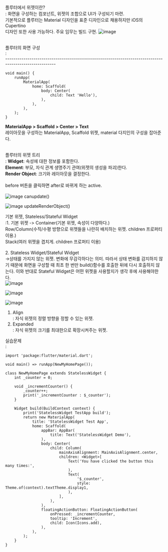 플루터에서 위젯이란?<br>
: 화면을 구성하는 컴포넌트, 위젯의 조합으로 UI가 구성되기 마련.<br>
기본적으로 플루터는 Material 디자인을 표준 디자인으로 채용하지만 iOS의 Cupertino<br>
디자인 또한 사용 가능하다. 주요 임무는 빌드 구현.
![image](https://user-images.githubusercontent.com/59801728/104978892-4793a100-5a46-11eb-84e0-7100238fdcda.png)
<br><br>

플루터의 화면 구성<br>
: <br>
-------------------------------------------------------------------------------------------------------<br>
```
void main() {
    runApp(
        MaterialApp(
            home: Scaffold(
                body: Center(
                    child: Text 'Hello'),
                ),
            ),
        ),
    );
}
```
<b>MaterialApp > Scaffold > Center > Text</b><br>
레이아웃을 구성하는 MaterialApp, Scaffold 위젯, material 다지인의 구성을 잡아준다.
<br><br>

플루터의 위젯 트리<br>
: <b>Widget</b>:  속성에 대한 정보를 포함한다.<br>
<b>Element</b>: 부모, 자식 관계 생명주기 관여(위젯의 생성을 파괴)한다.<br>
<b>Render Object</b>: 크기와 레이아웃을 결정한다.
<br><br>
before 버튼을 클릭하면 after로 바뀌게 하는 active.<br><br>
![image](https://user-images.githubusercontent.com/59801728/104985805-24bcb900-5a55-11eb-85b9-300c94a0fc53.png) canupdate()<br>

![image](https://user-images.githubusercontent.com/59801728/104985813-27b7a980-5a55-11eb-9cf1-ef61de04f35a.png) updateRenderObject()<br>

기본 위젯, Stateless/Stateful Widget<br>
:1. 기본 위젯 -> Container(기본 위젯, 속성이 다양하다.)<br>
Row/Column(수직/수평 방향으로 위젯들을 나란히 배치하는 위젯. children 프로퍼티 이용.)<br>
Stack(여러 위젯을 겹치게. children 프로퍼티 이용)<br><br> 2. Stateless Widget/Stateful Widget<br>
->상태를 가지지 않는 위젯. 변화에 무감각하다는 의미. 따라서 상태 변화를 감지하지 않기 때문에 화면을 구성할 때 최초 한 번만 build()함수를 호출한 뒤에 다시 호출하지 않는다. 이와 반대로 Stateful Widget은 어떤 위젯을 사용할지가 생각 후에 사용해야한다.<br>
![image](https://user-images.githubusercontent.com/59801728/104992493-7fa9dc80-5a64-11eb-942a-8649347d35de.png)<br>

![image](https://user-images.githubusercontent.com/59801728/104992512-889aae00-5a64-11eb-8e82-95c6ecd444db.png)<br>

![image](https://user-images.githubusercontent.com/59801728/104992517-8afd0800-5a64-11eb-86aa-188f93c4abb7.png)<br>
1. Align<br>
: 자식 위젯의 정렬 방향을 정할 수 있는 위젯.
2. Expanded<br>
: 자식 위젯의 크기를 최대한으로 확장시켜주는 위젯.

실습문제<br>
:
```
import 'package:flutter/material.dart';

void main() => runApp(NewMyHomePage());

class NewMyHomePage extends StatelessWidget {
    int _counter = 0;

    void _incrementCounter() {
        _counter++;
        print('_incrementCounter : $_counter');
    }

    Widget build(BuildContext context) {
        print('StatelessWidget TestApp build');
        return new MaterialApp(
            title: 'StatelessWidget Test App',
            home: Scaffold(
                appBar: AppBar(
                    title: Text('StatelessWidget Demo'),
                ),
                body: Center(
                    child: Column(
                        mainAxisAlignment: MainAxisAlignment.center,
                        children: <Widget>[
                            Text('You have clicked the button this many times:',
                            ),
                            Text(
                                '$_counter',
                                style: Theme.of(context).textTheme.display1,
                            ),
                        ],
                    ),
                ),
                floatingActionButton: FloatingActionButton(
                    onPressed: _incrementCounter,
                    tooltip: 'Increment',
                    child: Icon(Icons.add),
                ),
            ),
        );
    }
}
```

